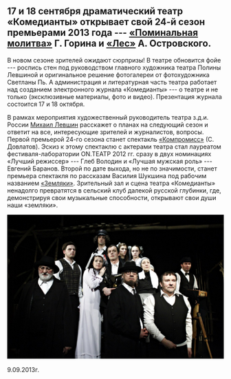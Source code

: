 ## 17 и **18** сентября драматический театр «Комедианты» открывает свой 24-й сезон премьерами 2013 года --- [«Поминальная молитва»][0] Г. Горина и [«Лес»][1] А. Островского.


В новом сезоне зрителей ожидают сюрпризы! В театре обновится фойе --- роспись стен под руководством главного художника театра Полины Левшиной и оригинальное решение фотогалереи от фотохудожника Светланы Пь. А администрация и литературная часть театра работает над созданием электронного журнала «Комедианты» --- о театре и не только (эксклюзивные материалы, фото и видео). Презентация журнала состоится 17 и 18 октября.


В рамках мероприятия художественный руководитель театра з.д.и. России [Михаил Левшин][2] расскажет о планах на следующий сезон и ответит на все, интересующие зрителей и журналистов, вопросы. Первой премьерой 24-го сезона станет спектакль [«Компромисс»][3] (С. Довлатов). Эскиз к этому спектаклю с актерами театра стал лауреатом фестиваля-лаборатории ON.ТЕАТР 2012 гг. сразу в двух номинациях «Лучший режиссер» --- Глеб Володин и «Лучшая мужская роль» --- Евгений Баранов. Второй по дате выхода, но не по значимости, станет премьера спектакля по рассказам Василия Шукшина под рабочим названием [«Земляки»][4]. Зрительный зал и сцена театра «Комедианты» ненадолго превратятся в сельский клуб далекой русской глубинки, где, демонстрируя свои музыкальные способности, открывают свои души наши «земляки».


![](image-01.jpg)


9.09.2013г.

[0]: ../../performance/pominalnaya-molitva "Поминальная молитва"
[1]: ../../performance/les "Лес"
[2]: ../../person/mikhail-levshin "Михаил Левшин"
[3]: ../../performance/kompromiss "Компромисс"
[4]: ../../performance/zemlyaki "Земляки"